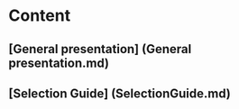 # Content

## [General presentation] (General presentation.md)
## [Selection Guide] (SelectionGuide.md)

